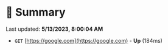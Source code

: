 # 📖 Summary
Last updated: **5/13/2023, 8:00:04 AM**

- `GET` [https://google.com](https://google.com) - **Up** (184ms)
